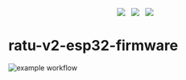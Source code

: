 <p align="center">
<img src="https://img.shields.io/github/last-commit/dkaukov/ratu-v2-esp32-firmware/main?style=for-the-badge" />
&nbsp;
<img src="https://github.com/dkaukov/ratu-v2-esp32-firmware/actions/workflows/main.yml/badge.svg" />
&nbsp;
<img src="https://img.shields.io/github/license/dkaukov/ratu-v2-esp32-firmware.svg?style=for-the-badge" />
</p>

# ratu-v2-esp32-firmware

![example workflow](https://github.com/dkaukov/ratu-v2-esp32-firmware/actions/workflows/main.yml/badge.svg)
